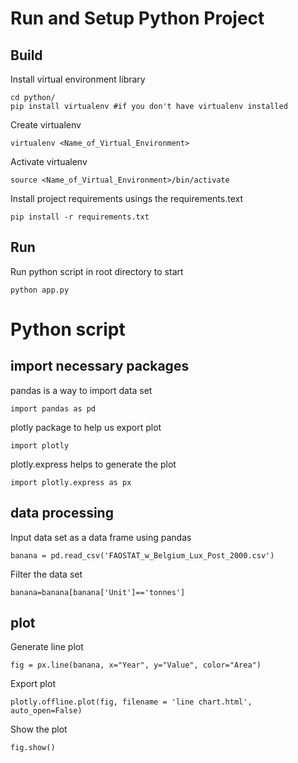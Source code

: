# Run and Setup Python Project

## Build 
Install virtual environment library
```
cd python/
pip install virtualenv #if you don't have virtualenv installed 
```

Create virtualenv
```
virtualenv <Name_of_Virtual_Environment>
```

Activate virtualenv
```
source <Name_of_Virtual_Environment>/bin/activate
```

Install project requirements usings the requirements.text
```
pip install -r requirements.txt
```

## Run
Run python script in root directory to start
```
python app.py
```

# Python script

## import necessary packages

pandas is a way to import data set

```
import pandas as pd
```

plotly package to help us export plot

```
import plotly
```
plotly.express helps to generate the plot

```
import plotly.express as px
```

## data processing

Input data set as a data frame using pandas
```
banana = pd.read_csv('FAOSTAT_w_Belgium_Lux_Post_2000.csv')
```

Filter the data set
```
banana=banana[banana['Unit']=='tonnes']
```

## plot

Generate line plot
```
fig = px.line(banana, x="Year", y="Value", color="Area")
```
Export plot
```
plotly.offline.plot(fig, filename = 'line chart.html', auto_open=False)
```

Show the plot
```
fig.show()
```
